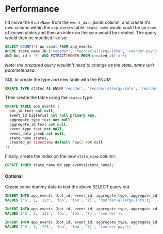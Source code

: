 # Performance

I'd move the `StateName` from the `event_data` jsonb column, and create it's own column within the `app_events` table. `state_name` would could be an `enum` of known states and then an index on the `enum` would be created. The query would then be modified like so:

```sql
SELECT COUNT(*) as count FROM app_events
WHERE state_name IN ('reorder', 'reorder-allergy-info', 'reorder-pay')
AND bot_id = '6' AND EXTRACT(MONTH FROM created_at) = 6;
```

_Note: the prepared query wouldn't need to change as the state_name isn't parameterized_.

SQL to create the type and new table with the ENUM

```sql
CREATE TYPE states AS ENUM('reorder', 'reorder-allergy-info', 'reorder-pay');
```

Then create the table using the `states` type

```sql
CREATE TABLE app_events (
  bot_id text not null,
  event_id bigserial not null primary key,
  aggregate_type text not null,
  aggregate_id text not null,
  event_type text not null,
  event_data jsonb not null,
  state_name states,
  created_at timestamp default now() not null
);
```

Finally, create the index on the new `state_name` column:

```sql
CREATE INDEX state_name ON app_events(state_name);
```

#### Optional

Create some dummy data to test the above SELECT query out

```sql
INSERT INTO app_events (bot_id, event_id, aggregate_type, aggregate_id, event_type, event_data, state_name)
VALUES ('6', 1, '123', 'foo', 'foo', '{}', 'reorder-allergy-info');

INSERT INTO app_events (bot_id, event_id, aggregate_type, aggregate_id, event_type, event_data, state_name)
VALUES ('6', 2, '123', 'foo', 'foo', '{}', 'reorder');

INSERT INTO app_events (bot_id, event_id, aggregate_type, aggregate_id, event_type, event_data, state_name)
VALUES ('6', 3, '123', 'foo', 'foo', '{}', 'reorder-pay');
```
